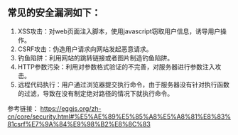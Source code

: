 ## 常见的安全漏洞如下：
1. XSS攻击：对web页面注入脚本，使用javascript窃取用户信息，诱导用户操作。
2. CSRF攻击：伪造用户请求向网站发起恶意请求。
3. 钓鱼陷阱：利用网站的跳转链接或者图片制造钓鱼陷阱。
4. HTTP参数污染：利用对参数格式验证的不完善，对服务器进行参数注入攻击。
5. 远程代码执行：用户通过浏览器提交执行命令，由于服务器没有针对执行函数的过滤，导致在没有制定绝对路径的情况下就执行命令。

参考链接： https://eggjs.org/zh-cn/core/security.html#%E5%AE%89%E5%85%A8%E5%A8%81%E8%83%81csrf%E7%9A%84%E9%98%B2%E8%8C%83
